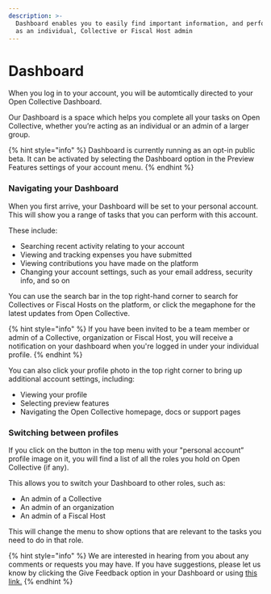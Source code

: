 ```yaml
---
description: >-
  Dashboard enables you to easily find important information, and perform tasks
  as an individual, Collective or Fiscal Host admin
---
```


# Dashboard

When you log in to your account, you will be automtically directed to your Open Collective Dashboard.

Our Dashboard is a space which helps you complete all your tasks on Open Collective, whether you’re acting as an individual or an admin of a larger group.

{% hint style="info" %}
Dashboard is currently running as an opt-in public beta. It can be activated by selecting the Dashboard option in the Preview Features settings of your account menu.
{% endhint %}

### Navigating your Dashboard

When you first arrive, your Dashboard will be set to your personal account. This will show you a range of tasks that you can perform with this account.

These include:

* Searching recent activity relating to your account&#x20;
* Viewing and tracking expenses you have submitted&#x20;
* Viewing contributions you have made on the platform&#x20;
* Changing your account settings, such as your email address, security info, and so on

You can use the search bar in the top right-hand corner to search for Collectives or Fiscal Hosts on the platform, or click the megaphone for the latest updates from Open Collective.

{% hint style="info" %}
If you have been invited to be a team member or admin of a Collective, organization or Fiscal Host, you will receive a notification on your dashboard when you're logged in under your individual profile.
{% endhint %}

You can also click your profile photo in the top right corner to bring up additional account settings, including:

* Viewing your profile&#x20;
* Selecting preview features&#x20;
* Navigating the Open Collective homepage, docs or support pages

### Switching between profiles

If you click on the button in the top menu with your "personal account” profile image on it, you will find a list of all the roles you hold on Open Collective (if any).

This allows you to switch your Dashboard to other roles, such as:

* An admin of a Collective&#x20;
* An admin of an organization&#x20;
* An admin of a Fiscal Host

This will change the menu to show options that are relevant to the tasks you need to do in that role.

{% hint style="info" %}
We are interested in hearing from you about any comments or requests you may have. If you have suggestions, please let us know by clicking the Give Feedback option in your Dashboard or using [this link.](https://opencollective.com/redirect?url=https%3A%2F%2Fdocs.google.com%2Fforms%2Fd%2F1-WGUCUF\_i5HPS6AsN8kTfqofyt0q0HB-q7na4cQL788%2Fviewform)
{% endhint %}
